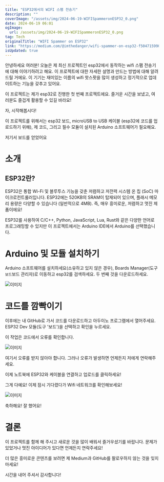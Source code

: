 ```yaml
---
title: "ESP32에서의 WIFI 스팸 전송기"
description: ""
coverImage: "/assets/img/2024-06-19-WIFISpammeronESP32_0.png"
date: 2024-06-19 06:01
ogImage: 
  url: /assets/img/2024-06-19-WIFISpammeronESP32_0.png
tag: Tech
originalTitle: "WIFI Spammer on ESP32"
link: "https://medium.com/@imthedanger/wifi-spammer-on-esp32-f50471599042"
isUpdated: true
---
```






안녕하세요 여러분! 오늘은 제 최신 프로젝트인 esp32에서 동작하는 wifi 스팸 전송기에 대해 이야기하려고 해요. 이 프로젝트에 대한 자세한 설명과 만드는 방법에 대해 알려드릴 거에요. 이 기기는 재미있는 이름의 wifi 핫스팟을 많이 생성하고 정기적으로 업데이트하는 기능을 갖추고 있어요.

이 프로젝트는 제가 esp32로 진행한 첫 번째 프로젝트에요. 즐거운 시간을 보냈고, 여러분도 즐겁게 활용할 수 있길 바라요!

자, 시작해봅시다!

이 프로젝트를 위해서는 esp32 보드, microUSB to USB 케이블 (esp32에 코드를 업로드하기 위해), 제 코드, 그리고 필수 모듈이 설치된 Arduino 소프트웨어가 필요해요.

<div class="content-ad"></div>

저기서 보드를 얻었어요

# 소개

## ESP32란?

ESP32은 통합 Wi-Fi 및 블루투스 기능을 갖춘 저렴하고 저전력 시스템 온 칩 (SoC) 마이크로컨트롤러입니다. ESP32에는 520KB의 SRAM이 탑재되어 있으며, 플래시 메모리 용량은 다양할 수 있습니다 (일반적으로 4MB). 즉, 매우 흥미로운, 저렴하고 멋진 제품이에요!

<div class="content-ad"></div>

ESP32를 사용하여 C/C++, Python, JavaScript, Lua, Rust와 같은 다양한 언어로 프로그래밍할 수 있지만 이 프로젝트에서는 Arduino IDE에서 Arduino를 선택했습니다.

# Arduino 및 모듈 설치하기

Arduino 소프트웨어를 설치하세요(소유하고 있지 않은 경우), Boards Manager(도구`보드`보드 관리자)로 이동하고 esp32를 검색하세요. 두 번째 것을 다운로드하세요.

![이미지](/assets/img/2024-06-19-WIFISpammeronESP32_0.png)

<div class="content-ad"></div>

# 코드를 깜빡이기

이후에는 내 GitHub로 가서 코드를 다운로드하고 아두이노 프로그램에서 열어주세요. ESP32 Dev 모듈(도구 '보드')을 선택하고 확인을 누르세요.

이 작업은 코드에서 오류를 확인합니다.

![이미지](/assets/img/2024-06-19-WIFISpammeronESP32_1.png)

<div class="content-ad"></div>

여기서 오류를 받지 않아야 합니다. 그러나 오류가 발생하면 언제든지 저에게 연락해주세요.

이제 노트북에 ESP32와 케이블을 연결하고 업로드를 클릭하세요!

그게 다예요! 이제 잠시 기다렸다가 Wifi 네트워크를 확인해보세요!

![이미지](/assets/img/2024-06-19-WIFISpammeronESP32_2.png)

<div class="content-ad"></div>

축하해요! 잘 했어요!

# 결론

이 프로젝트를 함께 해 주시고 새로운 것을 많이 배워서 즐거우셨기를 바랍니다. 문제가 있었거나 멋진 아이디어가 있다면 언제든지 연락주세요!

더 많은 흥미로운 콘텐츠를 보려면 제 Medium과 GitHub를 팔로우하지 않는 것을 잊지 마세요!

<div class="content-ad"></div>

시간을 내어 주셔서 감사합니다!